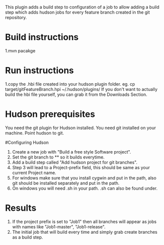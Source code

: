 This plugin adds a build step to configuration of a job to allow adding a build step which adds hudson jobs for every feature branch created in the git repository.
# Build instructions
1.mvn pacakge

# Run instructions
1.copy the .hbi file created into your hudson plugin folder.
  eg. cp target/gitFeatureBranch.hpi ~/.hudson/plugins/
If you don't want to actually build the hbi file yourself, you can grab it from the Downloads Section.

# Hudson prerequisites
You need the git plugin for Hudson installed.
You need git installed on your machine.
Point hudson to git.

#Configuring Hudson
1. Create a new job with "Build a free style Software project".
2. Set the git branch to ** so it builds everytime.
3. Add a build step called "Add hudson project for git branches".
4. Step 3 will lead to a Project-prefix field, this should be same as your current Project name.
5. For windows make sure that you install cygwin and put in the path, also git should be installed separately and put in the path.
6. On windows you will need .sh in your path. .sh can also be found under.

# Results
1. If the project prefix is set to "Job1" then all branches will appear as jobs with names like "Job1-master", "Job1-release".
2. The initial job that will build every time and simply grab create branches as a build step.





